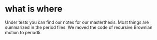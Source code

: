 # what is where

Under tests you can find our notes for our masterthesis. Most things are summarized in the period files. We moved the code of recursive Brownian motion to period5.
